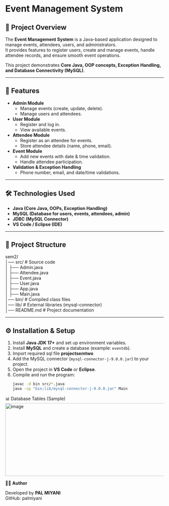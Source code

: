# Event Management System

## 📌 Project Overview
The **Event Management System** is a Java-based application designed to manage events, attendees, users, and administrators.  
It provides features to register users, create and manage events, handle attendee records, and ensure smooth event operations.

This project demonstrates **Core Java, OOP concepts, Exception Handling, and Database Connectivity (MySQL)**.

---

## 🎯 Features
- **Admin Module**
  - Manage events (create, update, delete).
  - Manage users and attendees.
- **User Module**
  - Register and log in.
  - View available events.
- **Attendee Module**
  - Register as an attendee for events.
  - Store attendee details (name, phone, email).
- **Event Module**
  - Add new events with date & time validation.
  - Handle attendee participation.
- **Validation & Exception Handling**
  - Phone number, email, and date/time validations.

---

## 🛠️ Technologies Used
- **Java (Core Java, OOPs, Exception Handling)**
- **MySQL (Database for users, events, attendees, admin)**
- **JDBC (MySQL Connector)**
- **VS Code / Eclipse (IDE)**

---

## 📂 Project Structure
sem2/<br>
│── src/ # Source code<br>
│ ├── Admin.java<br>
│ ├── Attendee.java<br>
│ ├── Event.java<br>
│ ├── User.java<br>
│ ├── App.java<br>
│ ├── Main.java<br>
│── bin/ # Compiled class files<br>
│── lib/ # External libraries (mysql-connector)<br>
│── README.md # Project documentation<br>


---

## ⚙️ Installation & Setup
1. Install **Java JDK 17+** and set up environment variables.
2. Install **MySQL** and create a database (example: `eventdb`).
3. Import required sql file <b>projectsemtwo</b>
4. Add the MySQL connector (`mysql-connector-j-9.0.0.jar`) to your project.
5. Open the project in **VS Code** or **Eclipse**.
6. Compile and run the program:
   ```sh
   javac -d bin src/*.java
   java -cp "bin;lib/mysql-connector-j-9.0.0.jar" Main
📊 Database Tables (Sample)
<img width="1303" height="232" alt="image" src="https://github.com/user-attachments/assets/e2c8adf6-3095-440e-bbf5-81aebfc66e6d" />

👨‍💻 <b>Author</b>

Developed by <b>PAL MIYANI</b><br>
GitHub: palmiyani<br>
